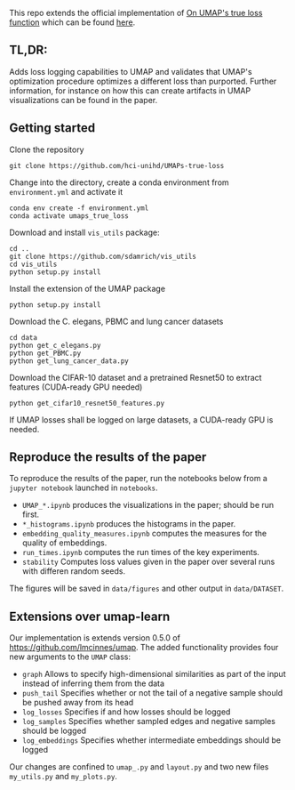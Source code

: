 This repo extends the official implementation of 
[On UMAP's true loss function](https://arxiv.org/abs/2103.14608) which can be found [here](https://github.com/hci-unihd/UMAPs-true-loss).

## TL,DR:
Adds loss logging capabilities to UMAP and validates that UMAP's optimization procedure optimizes a different loss than 
purported. Further information, for instance on how this can create artifacts in UMAP visualizations can be found in the 
paper. 

## Getting started
Clone the repository
```
git clone https://github.com/hci-unihd/UMAPs-true-loss
```

Change into the directory, create a conda environment from `environment.yml` and activate it
```
conda env create -f environment.yml
conda activate umaps_true_loss
```

Download and install `vis_utils` package:
```
cd ..
git clone https://github.com/sdamrich/vis_utils
cd vis_utils
python setup.py install
```


Install the extension of the UMAP package
```
python setup.py install
```

Download the C. elegans, PBMC and lung cancer datasets
``` 
cd data
python get_c_elegans.py
python get_PBMC.py
python get_lung_cancer_data.py
```

Download the CIFAR-10 dataset and a pretrained Resnet50 to extract features (CUDA-ready GPU needed)
``` 
python get_cifar10_resnet50_features.py
```

If UMAP losses shall be logged on large datasets, a CUDA-ready GPU is needed.

## Reproduce the results of the paper
To reproduce the results of the paper, run the notebooks below from a `jupyter notebook` launched in `notebooks`.
  * `UMAP_*.ipynb`  produces the visualizations in the paper; should be run first.
  * `*_histograms.ipynb` produces the histograms in the paper.
  * `embedding_quality_measures.ipynb` computes the measures for the quality of embeddings.
  * `run_times.ipynb` computes the run times of the key experiments.
  * `stability` Computes loss values given in the paper over several runs with differen random seeds.

The figures will be saved in `data/figures` and other output in `data/DATASET`.

## Extensions over umap-learn
Our implementation is extends version 0.5.0 of https://github.com/lmcinnes/umap. The added functionality provides 
four new arguments to the `UMAP` class:
  * `graph` Allows to specify high-dimensional similarities as part of the input instead of inferring them from the data
  * `push_tail` Specifies whether or not the tail of a negative sample should be pushed away from its head
  * `log_losses` Specifies if and how losses should be logged
  * `log_samples` Specifies whether sampled edges and negative samples should be logged
  * `log_embeddings` Specifies whether intermediate embeddings should be logged

Our changes are confined to `umap_.py` and `layout.py` and two new files `my_utils.py` and `my_plots.py`.